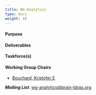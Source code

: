 ```yaml
---
title: WG-Analytics
type: docs
weight: 10
---
```


#### Purpose

#### Deliverables

#### Taskforce(s)

#### Working Group Chairs
- [Bouchard, Kristofer E](KEBouchard@lbl.gov)

**_Mailing List_**: wg-analytics@brain-bbqs.org